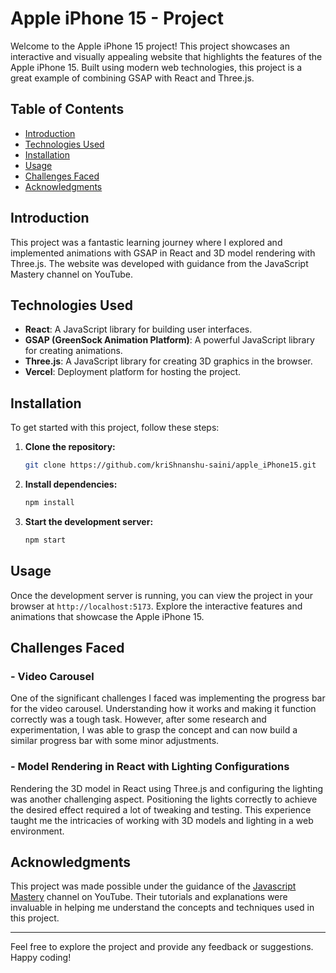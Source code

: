 # Apple iPhone 15 - Project

Welcome to the Apple iPhone 15 project! This project showcases an interactive and visually appealing website that highlights the features of the Apple iPhone 15. Built using modern web technologies, this project is a great example of combining GSAP with React and Three.js.

## Table of Contents
- [Introduction](#introduction)
- [Technologies Used](#technologies-used)
- [Installation](#installation)
- [Usage](#usage)
- [Challenges Faced](#challenges-faced)
- [Acknowledgments](#acknowledgments)

## Introduction

This project was a fantastic learning journey where I explored and implemented animations with GSAP in React and 3D model rendering with Three.js. The website was developed with guidance from the JavaScript Mastery channel on YouTube.

## Technologies Used

- **React**: A JavaScript library for building user interfaces.
- **GSAP (GreenSock Animation Platform)**: A powerful JavaScript library for creating animations.
- **Three.js**: A JavaScript library for creating 3D graphics in the browser.
- **Vercel**: Deployment platform for hosting the project.

## Installation

To get started with this project, follow these steps:

1. **Clone the repository:**
   ```bash
   git clone https://github.com/kriShnanshu-saini/apple_iPhone15.git
   ```

2. **Install dependencies:**
   ```bash
   npm install
   ```

3. **Start the development server:**
   ```bash
   npm start
   ```

## Usage

Once the development server is running, you can view the project in your browser at `http://localhost:5173`. Explore the interactive features and animations that showcase the Apple iPhone 15.

## Challenges Faced

### - Video Carousel

One of the significant challenges I faced was implementing the progress bar for the video carousel. Understanding how it works and making it function correctly was a tough task. However, after some research and experimentation, I was able to grasp the concept and can now build a similar progress bar with some minor adjustments.

### - Model Rendering in React with Lighting Configurations

Rendering the 3D model in React using Three.js and configuring the lighting was another challenging aspect. Positioning the lights correctly to achieve the desired effect required a lot of tweaking and testing. This experience taught me the intricacies of working with 3D models and lighting in a web environment.

## Acknowledgments

This project was made possible under the guidance of the [Javascript Mastery](https://www.youtube.com/@javascriptmastery) channel on YouTube. Their tutorials and explanations were invaluable in helping me understand the concepts and techniques used in this project.

---

Feel free to explore the project and provide any feedback or suggestions. Happy coding!

